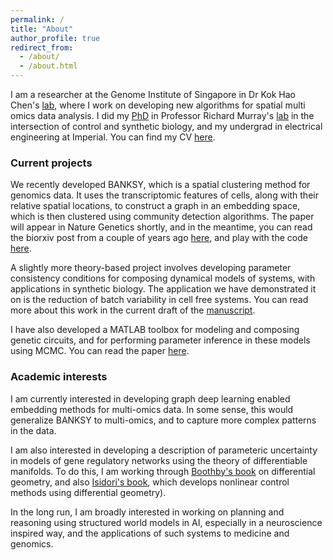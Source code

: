 ```yaml
---
permalink: /
title: "About"
author_profile: true
redirect_from: 
  - /about/
  - /about.html
---
```


I am a researcher at the Genome Institute of Singapore in Dr Kok Hao Chen's [lab](https://khchenlab.github.io/), where I work on developing new algorithms for spatial multi omics data analysis. I did my [PhD](https://thesis.library.caltech.edu/11161/) in Professor Richard Murray's [lab](https://murray.cds.caltech.edu/Main_Page) in the intersection of control and synthetic biology, and my undergrad in electrical engineering at Imperial. You can find my CV [here](https://vipulsinghal02.github.io/files/vipul_cv.pdf). 

### Current projects
We recently developed BANKSY, which is a spatial clustering method for genomics data. It uses the transcriptomic features of cells, along with their relative spatial locations, to construct a graph in an embedding space, which is then clustered using community detection algorithms. The paper will appear in Nature Genetics shortly, and in the meantime, you can read the biorxiv post from a couple of years ago [here](https://www.biorxiv.org/content/10.1101/2022.04.14.488259v1.full), and play with the code [here](https://prabhakarlab.github.io/Banksy/). 

A slightly more theory-based project involves developing parameter consistency conditions for composing dynamical models of systems, with applications in synthetic biology. The application we have demonstrated it on is the reduction of batch variability in cell free systems. You can read more about this work in the current draft of the [manuscript](/files/Calibration_2024.pdf). 

I have also developed a MATLAB toolbox for modeling and composing genetic circuits, and for performing parameter inference in these models using MCMC. You can read the paper [here](https://academic.oup.com/synbio/article/6/1/ysab007/6129121). 

### Academic interests 
I am currently interested in developing graph deep learning enabled embedding methods for multi-omics data. In some sense, this would generalize BANKSY to multi-omics, and to capture more complex patterns in the data. 

I am also interested in developing a description of parameteric uncertainty in models of gene regulatory networks using the theory of differentiable manifolds. To do this, I am working through [Boothby's book](https://shop.elsevier.com/books/an-introduction-to-differentiable-manifolds-and-riemannian-geometry-revised/boothby/978-0-08-057475-2) on differential geometry, and also [Isidori's book](https://link.springer.com/book/10.1007/978-1-84628-615-5), which develops nonlinear control methods using differential geometry). 

In the long run, I am broadly interested in working on planning and reasoning using structured world models in AI, especially in a neuroscience inspired way, and the applications of such systems to medicine and genomics. 